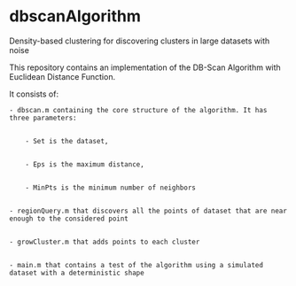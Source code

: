 # dbscanAlgorithm
Density-based clustering for discovering clusters in large datasets with noise


This repository contains an implementation of the DB-Scan Algorithm with Euclidean Distance Function.


It consists of:


	- dbscan.m containing the core structure of the algorithm. It has three parameters: 
	
	
		- Set is the dataset, 
		
		
		- Eps is the maximum distance,
		
		
		- MinPts is the minimum number of neighbors		
		
		
	- regionQuery.m that discovers all the points of dataset that are near enough to the considered point
	
	
	- growCluster.m that adds points to each cluster
	
	
	- main.m that contains a test of the algorithm using a simulated dataset with a deterministic shape

